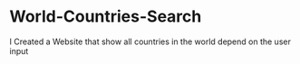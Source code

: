 # World-Countries-Search
I Created a Website that show all countries in the world depend on the user input
